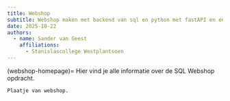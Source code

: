 ```yaml
---
title: Webshop
subtitle: Webshop maken met backend van sql en python met fastAPI en een frontend van html, css en javascript
date: 2025-10-22
authors:
  - name: Sander van Geest
    affiliations:
      - Stanislascollege Westplantsoen
---
```

(webshop-homepage)=
Hier vind je alle informatie over de SQL Webshop opdracht.

```{figure} cover.png
Plaatje van webshop.
```

